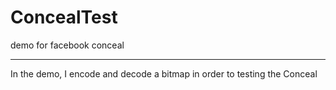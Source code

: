 # ConcealTest
demo for facebook conceal

---

In the demo, I encode and decode a bitmap in order to testing the Conceal
